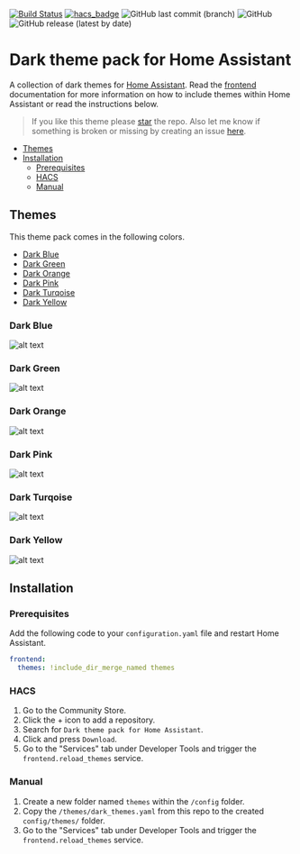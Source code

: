 [![Build Status](https://travis-ci.com/awolkers/home-assistant-themes.svg?branch=master)](https://travis-ci.com/awolkers/home-assistant-themes)
[![hacs_badge](https://img.shields.io/badge/HACS-Default-41BDF5.svg)](https://github.com/hacs/integration)
![GitHub last commit (branch)](https://img.shields.io/github/last-commit/awolkers/home-assistant-themes/master)
![GitHub](https://img.shields.io/github/license/awolkers/home-assistant-themes)
![GitHub release (latest by date)](https://img.shields.io/github/v/release/awolkers/home-assistant-themes)

# Dark theme pack for Home Assistant

A collection of dark themes for [Home Assistant](https://www.home-assistant.io/). Read the [frontend](https://www.home-assistant.io/components/frontend/) documentation for more information on how to include themes within Home Assistant or read the instructions below.

> If you like this theme please [star](https://github.com/awolkers/home-assistant-themes) the repo. Also let me know if something is broken or missing by creating an issue [here](https://github.com/awolkers/home-assistant-themes/issues/new).

- [Themes](#themes)
- [Installation](#installation)
  - [Prerequisites](#prerequisites)
  - [HACS](#hacs)
  - [Manual](#manual)

## Themes

This theme pack comes in the following colors.

- [Dark Blue](#dark-blue)
- [Dark Green](#dark-green)
- [Dark Orange](#dark-orange)
- [Dark Pink](#dark-pink)
- [Dark Turqoise](#dark-turqoise)
- [Dark Yellow](#dark-yellow)

### Dark Blue

![alt text](https://raw.githubusercontent.com/awolkers/home-assistant-themes/master/docs/dark_blue.png)

### Dark Green

![alt text](https://raw.githubusercontent.com/awolkers/home-assistant-themes/master/docs/dark_green.png)

### Dark Orange

![alt text](https://raw.githubusercontent.com/awolkers/home-assistant-themes/master/docs/dark_orange.png)

### Dark Pink

![alt text](https://raw.githubusercontent.com/awolkers/home-assistant-themes/master/docs/dark_pink.png)

### Dark Turqoise

![alt text](https://raw.githubusercontent.com/awolkers/home-assistant-themes/master/docs/dark_turqoise.png)

### Dark Yellow

![alt text](https://raw.githubusercontent.com/awolkers/home-assistant-themes/master/docs/dark_yellow.png)

## Installation

### Prerequisites

Add the following code to your `configuration.yaml` file and restart Home Assistant.

```yaml
frontend:
  themes: !include_dir_merge_named themes
```

### HACS

1. Go to the Community Store.
2. Click the + icon to add a repository.
3. Search for `Dark theme pack for Home Assistant`.
4. Click and press `Download`.
5. Go to the "Services" tab under Developer Tools and trigger the `frontend.reload_themes` service.

### Manual

1. Create a new folder named `themes` within the `/config` folder.
2. Copy the `/themes/dark_themes.yaml` from this repo to the created `config/themes/` folder.
3. Go to the "Services" tab under Developer Tools and trigger the `frontend.reload_themes` service.
